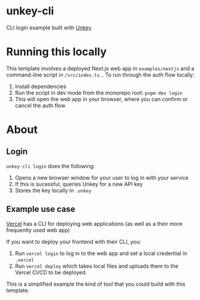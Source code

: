 # unkey-cli

CLI login example built with [Unkey](https://unkey.dev/)

# Running this locally

This template involves a deployed Next.js web app in `examples/nextjs` and a command-line script in `/src/index.ts.`. To run through the auth flow locally:

1. Install dependencies
2. Run the script in dev mode from the monorepo root: `pnpm dev login`
3. This will open the web app in your browser, where you can confirm or cancel the auth flow

# About

## Login

`unkey-cli login` does the following:

1. Opens a new browser window for your user to log in with your service
2. If this is sucessful, queries Unkey for a new API key
3. Stores the key locally in `.unkey`

## Example use case

[Vercel](https://vercel.com) has a CLI for deploying web applications (as well as a their more frequently used web app)

If you want to deploy your frontend with their CLI, you:

1. Run `vercel login` to log in to the web app and set a local credential in `.vercel`
2. Run `vercel deploy` which takes local files and uploads them to the Vercel CI/CD to be deployed.

This is a simplified example the kind of tool that you could build with this template.
